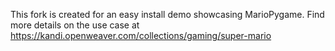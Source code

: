 This fork is created for an easy install demo showcasing MarioPygame. 
Find more details on the use case at https://kandi.openweaver.com/collections/gaming/super-mario

